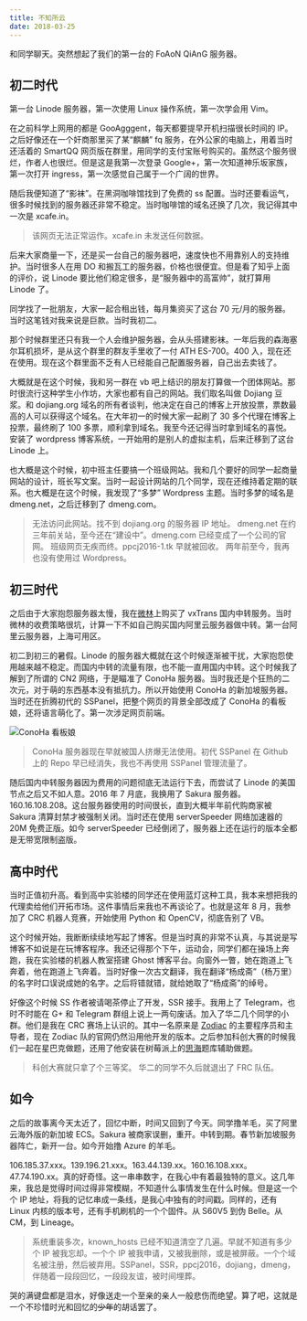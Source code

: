 ```yaml
---
title: 不知所云
date: 2018-03-25
---
```

和同学聊天。突然想起了我们的第一台的 FoAoN QiAnG 服务器。

## 初二时代

第一台 Linode 服务器，第一次使用 Linux 操作系统，第一次学会用 Vim。

在之前科学上网用的都是 GooAgggent，每天都要提早开机扫描很长时间的 IP。之后好像还在一个奸商那里买了某“麒麟” fq 服务，在外公家的电脑上，用着当时还活着的 SmartQQ 网页版在群里，用同学的支付宝账号购买的。虽然这个服务很烂，作者人也很烂。但是这是我第一次登录 Google+，第一次知道神乐坂家族，第一次打开 ingress，第一次感觉自己属于一个广阔的世界。

随后我便知道了“影袜”。在黑洞咖啡馆找到了免费的 ss 配置。当时还要看运气，很多时候找到的服务器还非常不稳定。当时咖啡馆的域名还换了几次，我记得其中一次是 xcafe.in。

> 该网页无法正常运作。xcafe.in 未发送任何数据。

后来大家商量一下，还是买一台自己的服务器吧，速度快也不用靠别人的支持维护。当时很多人在用 DO 和搬瓦工的服务器，价格也很便宜。但是看了知乎上面的评价，说 Linode 要比他们稳定很多，是“服务器中的高富帅”，就打算用 Linode 了。

同学找了一批朋友，大家一起合租出钱，每月集资买了这台 70 元/月的服务器。当时这笔钱对我来说是巨款。当时我初二。

那个时候群里还只有我一个人会维护服务器，会从头搭建影袜。一年后我的森海塞尔耳机损坏，是从这个群里的群友手里收了一付 ATH ES-700。400 入，现在还在使用。现在这个群里面不乏有人已经能自己配置服务器，自己出去卖钱了。

大概就是在这个时候，我和另一群在 vb 吧上结识的朋友打算做一个团体网站。那时很流行这种学生小作坊，大家也都有自己的网站。我们取名叫做 Dojiang 豆浆。和 dojiang.org 域名的所有者谈判，他决定在自己的博客上开放投票，票数最高的人可以获得这个域名。在大年初一的时候大家一起刷了 30 多个代理在博客上投票，最终刷了 100 多票，顺利拿到域名。我至今还记得当时拿到域名的喜悦。安装了 wordpress 博客系统，一开始用的是别人的虚拟主机，后来迁移到了这台 Linode 上。

也大概是这个时候，初中班主任要搞一个班级网站。我和几个要好的同学一起商量网站的设计，班长写文案。当时一起设计网站的几个同学，现在还维持着定期的联系。也大概是在这个时候，我发现了“多梦” Wordpress 主题。当时多梦的域名是 dmeng.net，之后迁移到了 dmeng.com。

> 无法访问此网站。找不到 dojiang.org 的服务器 IP 地址。
> dmeng.net 在约三年前关站，至今还在“建设中”。dmeng.com 已经变成了一个公司的官网。
> 班级网页无疾而终。ppcj2016-1.tk 早就被回收。
> 两年前至今，我再也没有使用过 Wordpress。

## 初三时代

之后由于大家抱怨服务器太慢，我在[微林](https://vnet.link/)上购买了 vxTrans 国内中转服务。当时微林的收费策略很坑，计算一下不如自己购买国内阿里云服务器做中转。第一台阿里云服务器，上海可用区。

初二到初三的暑假。Linode 的服务器大概就在这个时候逐渐被干扰，大家抱怨使用越来越不稳定。而国内中转的流量有限，也不能一直用国内中转。这个时候我了解到了所谓的 CN2 网络，于是瞄准了 ConoHa 服务器。当时我还是个狂热的二次元，对于萌的东西基本没有抵抗力。所以开始使用 ConoHa 的新加坡服务器。当时还在折腾初代的 SSPanel，把整个网页的背景全部改成了 ConoHa 的看板娘，还将语言萌化了。第一次涉足网页前端。

![ConoHa 看板娘](/images/conoha.jpg)

> ConoHa 服务器现在早就被国人挤爆无法使用。初代 SSPanel 在 Github 上的 Repo 早已经消失，我也不再使用 SSPanel 管理流量了。

随后国内中转服务器因为费用的问题彻底无法运行下去，而尝试了 Linode 的美国节点之后又不如人意。2016 年 7 月底，我换用了 Sakura 服务器。160.16.108.208。这台服务器使用的时间很长，直到大概半年前代购商家被 Sakura 清算封禁才被强制关闭。当时还在使用 serverSpeeder 网络加速器的 20M 免费正版。如今 serverSpeeder 已经倒闭了，服务器上还在运行的版本全都是无带宽限制盗版。

## 高中时代

当时正值初升高。看到高中实验楼的同学还在使用蓝灯这种工具，我本来想把我的代理卖给他们开拓市场。这件事情后来我也不再谈论了。也就是这年 8 月，我参加了 CRC 机器人竞赛，开始使用 Python 和 OpenCV，彻底告别了 VB。

这个时候开始，我断断续续地写起了博客。但是当时真的非常不认真，与其说是写博客不如说是在玩博客程序。我还记得那个下午，运动会，同学们都在操场上奔跑，我在实验楼的机器人教室搭建 Ghost 博客平台。向窗外一瞥，她在跑道上飞奔着，他在跑道上飞奔着。当时好像一次古文翻译，我在翻译“杨成斋”（杨万里）的名字时口误说成她的名字。之后将错就错，就给她取了“杨成斋”的绰号。

好像这个时候 SS 作者被请喝茶停止了开发，SSR 接手。我用上了 Telegram，也时不时能在 G+ 和 Telegram 群组上说上一两句废话。加入了华二几个同学的小群。他们是我在 CRC 赛场上认识的。其中一名原来是 [Zodiac](http://www.team6353.com) 的主要程序员和主导者，现在 Zodiac 队的官网仍然沿用他开发的版本。之后参加科创大赛的时候我们一起在星巴克做题，还用了他安装在树莓派上的[思海](https://github.com/SkyZH/prosea)题库辅助做题。

> 科创大赛就只拿了个三等奖。
> 华二的同学不久后就退出了 FRC 队伍。

## 如今

之后的故事离今天太近了，回忆中断，时间又回到了今天。同学撸羊毛，买了阿里云海外版的新加坡 ECS。Sakura 被商家误删，重开。中转到期。春节新加坡服务器阵亡，新开一台。如今开始撸 Azure 的羊毛。

106.185.37.xxx。139.196.21.xxx。163.44.139.xx。160.16.108.xxx。47.74.190.xx。真的好奇怪。这一串串数字，在我心中有着最独特的意义。这几年来，我总是觉得时间过得非常模糊，不知道什么事情发生在什么时候。但是这一个个 IP 地址，将我的记忆串成一条线，是我心中独有的时间戳。同样的，还有 Linux 内核的版本号，还有手机刷机的一个个固件。从 S60V5 到伪 Belle。从 CM，到 Lineage。

> 系统重装多次，known\_hosts 已经不知道清空了几遍。早就不知道有多少个 IP 被我忘却。一个个 IP 被我申请，又被我删除，或是被屏蔽。一个个域名被注册，然后被弃用。SSPanel，SSR，ppcj2016，dojiang，dmeng，伴随着一段段回忆，一段段友谊，被时间埋葬。

哭的满键盘都是泪水，好像送走一个至亲的亲人一般悲伤而绝望。算了吧，这就是一个不珍惜时光和回忆的~~少年~~的胡话罢了。
